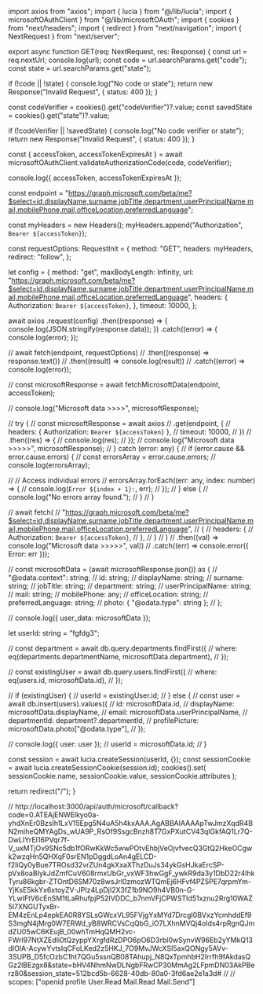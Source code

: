import axios from "axios";
import { lucia } from "@/lib/lucia";
import { microsoftOAuthClient } from "@/lib/microsoftOAuth";
import { cookies } from "next/headers";
import { redirect } from "next/navigation";
import { NextRequest } from "next/server";

export async function GET(req: NextRequest, res: Response) {
  const url = req.nextUrl;
  console.log(url);
  const code = url.searchParams.get("code");
  const state = url.searchParams.get("state");

  if (!code || !state) {
    console.log("No code or state");
    return new Response("Invalid Request", { status: 400 });
  }

  const codeVerifier = cookies().get("codeVerifier")?.value;
  const savedState = cookies().get("state")?.value;

  if (!codeVerifier || !savedState) {
    console.log("No code verifier or state");
    return new Response("Invalid Request", { status: 400 });
  }

  const { accessToken, accessTokenExpiresAt } =
    await microsoftOAuthClient.validateAuthorizationCode(code, codeVerifier);

  console.log({ accessToken, accessTokenExpiresAt });

  const endpoint =
    "https://graph.microsoft.com/beta/me?$select=id,displayName,surname,jobTitle,department,userPrincipalName,mail,mobilePhone,mail,officeLocation,preferredLanguage";

  const myHeaders = new Headers();
  myHeaders.append("Authorization", `Bearer ${accessToken}`);

  const requestOptions: RequestInit = {
    method: "GET",
    headers: myHeaders,
    redirect: "follow",
  };

  let config = {
    method: "get",
    maxBodyLength: Infinity,
    url: "https://graph.microsoft.com/beta/me?$select=id,displayName,surname,jobTitle,department,userPrincipalName,mail,mobilePhone,mail,officeLocation,preferredLanguage",
    headers: {
      Authorization: `Bearer ${accessToken}`,
    },
    timeout: 10000,
  };

  await axios
    .request(config)
    .then((response) => {
      console.log(JSON.stringify(response.data));
    })
    .catch((error) => {
      console.log(error);
    });

  // await fetch(endpoint, requestOptions)
  //   .then((response) => response.text())
  //   .then((result) => console.log(result))
  //   .catch((error) => console.log(error));

  // const microsoftResponse = await fetchMicrosoftData(endpoint, accessToken);

  // console.log("Microsoft data >>>>", microsoftResponse);

  // try {
  //   const microsoftResponse = await axios
  //     .get(endpoint, {
  //       headers: { Authorization: `Bearer ${accessToken}` },
  //       timeout: 10000,
  //     })
  //     .then((res) => {
  //       console.log(res);
  //     });
  //   console.log("Microsoft data >>>>>", microsoftResponse);
  // } catch (error: any) {
  //   if (error.cause && error.cause.errors) {
  //     const errorsArray = error.cause.errors;
  //     console.log(errorsArray);

  //     // Access individual errors
  //     errorsArray.forEach((err: any, index: number) => {
  //       console.log(`Error ${index + 1}:`, err);
  //     });
  //   } else {
  //     console.log("No errors array found.");
  //   }
  // }

  // await fetch(
  //   "https://graph.microsoft.com/beta/me?$select=id,displayName,surname,jobTitle,department,userPrincipalName,mail,mobilePhone,mail,officeLocation,preferredLanguage",
  //   {
  //     headers: {
  //       Authorization: `Bearer ${accessToken}`,
  //     },
  //   }
  // )
  //   .then((val) => console.log("Microsoft data >>>>>", val))
  //   .catch((err) => console.error({ Error: err }));

  // const microsoftData = (await microsoftResponse.json()) as {
  //   "@odata.context": string;
  //   id: string;
  //   displayName: string;
  //   surname: string;
  //   jobTitle: string;
  //   department: string;
  //   userPrincipalName: string;
  //   mail: string;
  //   mobilePhone: any;
  //   officeLocation: string;
  //   preferredLanguage: string;
  //   photo: { "@odata.type": string };
  // };

  // console.log({ user_data: microsoftData });

  let userId: string = "fgfdg3";

  // const department = await db.query.departments.findFirst({
  //   where: eq(departments.departmentName, microsoftData.department),
  // });

  // const existingUser = await db.query.users.findFirst({
  //   where: eq(users.id, microsoftData.id),
  // });

  // if (existingUser) {
  //   userId = existingUser.id;
  // } else {
  //   const user = await db.insert(users).values({
  //     id: microsoftData.id,
  //     displayName: microsoftData.displayName,
  //     email: microsoftData.userPrincipalName,
  //     departmentId: department?.departmentId,
  //     profilePicture: microsoftData.photo["@odata.type"],
  //   });

  //   console.log({ user: user });
  //   userId = microsoftData.id;
  // }

  const session = await lucia.createSession(userId, {});
  const sessionCookie = await lucia.createSessionCookie(session.id);
  cookies().set(
    sessionCookie.name,
    sessionCookie.value,
    sessionCookie.attributes
  );

  return redirect("/");
}

// http://localhost:3000/api/auth/microsoft/callback?code=0.ATEAjENWElkyo0a-yhdXnEr0BzsIh1LxV15Epg5N4uA5h4kxAAA.AgABBAIAAAApTwJmzXqdR4BN2miheQMYAgDs_wUA9P_RsOf9SsgcBnzh8T7GxPXutCV43qlGkfAQ1Lr7Q-DwLIYrEI16PVqr7f-V_uxMTjOv9SNc5db1fORwKkWc5wwPOtvEhbjVeOjvfvecQ3GtQ2HkeOCgwk2wzqHn5QHXqF0srEN1pDggdLoAn4gELCD-f2IiQy0yBue7TROsd32vrZUn4gkXxaXThzDuJs34ykGsHJkaErcSP-pVx8oaBIykJdZmfCuV608rmxUbGr_vxWF3hwGgF_ywkR9da3y1DbD22r4lhkTyru86kgbr-ZTOntD6SM70z8wsJrl0zmozWTQmEj6HFvf4PZ5PE7qrpmYm-YjKsE5kkYx6xtoyZV-JPIz4LpDjI2X3fZ1b9NO9h4VB0n-G-YLwIFtV6cEnSM1tLaRhufpjP52IVDDC_b7nmVFjCPWSTId51xznu2Rrg10WAZ5I7XNGUTyxBr-EM4zEnLp4epkEA0R8YSLsGWcxVL95FVjgYxMYd7DrcgI0BVxzYcmhddEf9S3mgN4jMrg0W7ERWd_yB8WRCVsCqQbG_iO7LXhnMVQj4oIds4rpRgnQJmdZU05wC6KEujB_00whTmHqQMH2vc-FWrI97NtXZEdIi0tQzyppYXrgfdRzDPO6pO6D3rbl0wSynvW96Eb2yYMkQ13dIOlA-AcywYvtsIqCFoLKed2z5HKJ_7O9MvJWcXSI5axQONgy5AVv-3SUPB_D5fcOzbC1ht7QGu5ssnQB08TAhupj_N8QxTpmhbH2Irrfh9fAkdasQGz2lBEzgx8&state=bHV4NhmNwDLNgbFRwCP30MmAg2LFpmDN03AkPBerz80&session_state=512bcd5b-6628-40db-80a0-3fd6ae2e1a3d#
//
// scopes: ["openid profile User.Read Mail.Read Mail.Send"]
